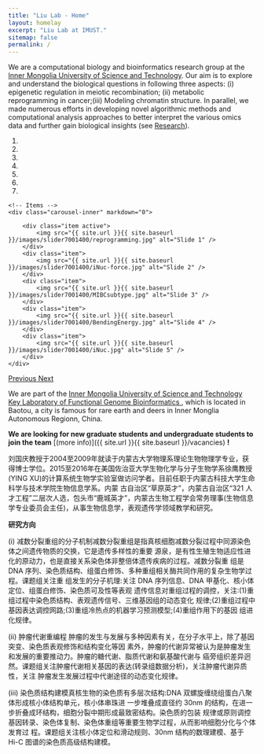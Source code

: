 ```yaml
---
title: "Liu Lab - Home"
layout: homelay
excerpt: "Liu Lab at IMUST."
sitemap: false
permalink: /
---
```


We are a computational biology and bioinformatics research group at the [Inner Mongolia University of Science and Technology](http://www.imust.cn). Our aim is to explore and understand the biological questions in following three aspects: (i) epigenetic regulation in meiotic recombination; (ii) metabolic reprogramming in cancer;(iii) Modeling chromatin structure. In parallel, we made numerous efforts in developing novel algorithmic methods and computational analysis approaches to better interpret the various omics data and further gain biological insights (see [Research](research)). 


<div markdown="0" id="carousel" class="carousel slide" data-ride="carousel" data-interval="5000" data-pause="hover" >
    <!-- Menu -->
    <ol class="carousel-indicators">
        <li data-target="#carousel" data-slide-to="0" class="active"></li>
        <li data-target="#carousel" data-slide-to="1"></li>
        <li data-target="#carousel" data-slide-to="2"></li>
        <li data-target="#carousel" data-slide-to="3"></li>
        <li data-target="#carousel" data-slide-to="4"></li>
        <li data-target="#carousel" data-slide-to="5"></li>
        <li data-target="#carousel" data-slide-to="6"></li>
    </ol>

    <!-- Items -->
    <div class="carousel-inner" markdown="0">
    
        <div class="item active">
            <img src="{{ site.url }}{{ site.baseurl }}/images/slider7001400/reprogramming.jpg" alt="Slide 1" />
        </div>
        <div class="item">
            <img src="{{ site.url }}{{ site.baseurl }}/images/slider7001400/iNuc-force.jpg" alt="Slide 2" />
        </div>
        <div class="item">
            <img src="{{ site.url }}{{ site.baseurl }}/images/slider7001400/MIBCsubtype.jpg" alt="Slide 3" />
        </div>
        <div class="item">
            <img src="{{ site.url }}{{ site.baseurl }}/images/slider7001400/BendingEnergy.jpg" alt="Slide 4" />
        </div>
        <div class="item">
            <img src="{{ site.url }}{{ site.baseurl }}/images/slider7001400/iNuc.jpg" alt="Slide 5" />
        </div>
    </div>
  <a class="left carousel-control" href="#carousel" role="button" data-slide="prev">
    <span class="glyphicon glyphicon-chevron-left" aria-hidden="true"></span>
    <span class="sr-only">Previous</span>
  </a>
  <a class="right carousel-control" href="#carousel" role="button" data-slide="next">
    <span class="glyphicon glyphicon-chevron-right" aria-hidden="true"></span>
    <span class="sr-only">Next</span>
  </a>
</div>



We are part of the <a href="http://www.imust.cn/">Inner Mongolia University of Science and Technology</a> <a href="http://smxy.imust.cn/xkjs1/xkpt1/swzn.htm/"> Key Laboratory of Functional Genome Bioinformatics </a>, which is located in Baotou, a city is famous for rare earth and deers in Inner Monglia Autonomous Regionn, China.
    

 **We are looking for new graduate students and undergraduate students to join the team** [(more info)]({{ site.url }}{{ site.baseurl }}/vacancies) **!**

刘国庆教授于2004至2009年就读于内蒙古大学物理系理论生物物理学专业，获得博士学位。2015至2016年在美国佐治亚大学生物化学与分子生物学系徐鹰教授(YING XU)的计算系统生物学实验室做访问学者。目前任职于内蒙古科技大学生命科学与技术学院生物信息学系。内蒙 古自治区“草原英才”，内蒙古自治区“321 人才工程”二层次人选，包头市“鹿城英才”，内蒙古生物工程学会常务理事(生物信息学专业委员会主任)，从事生物信息学，表观遗传学领域教学和研究。

**研究方向**

(i) 减数分裂重组的分子机制减数分裂重组是指真核细胞减数分裂过程中同源染色体之间遗传物质的交换，它是遗传多样性的重要 源泉，是有性生殖生物适应性进化的原动力，也是直接关系染色体非整倍体遗传疾病的过程。减数分裂重 组是 DNA 序列、染色质结构、组蛋白修饰、多种重组相关酶共同作用的复杂生物学过程。课题组关注重 组发生的分子机理:关注 DNA 序列信息、DNA 甲基化、核小体定位、组蛋白修饰、染色质可及性等表观 遗传信息对重组过程的调控，关注:(1)重组过程中染色质结构、表观遗传信号、三维基因组的动态变化 规律;(2)重组过程中基因表达调控网路;(3)重组冷热点的机器学习预测模型;(4)重组作用下的基因 组进化规律。

(ii) 肿瘤代谢重编程 肿瘤的发生与发展与多种因素有关，在分子水平上，除了基因突变、染色质表观修饰和结构变化等因
素外，肿瘤的代谢异常被认为是肿瘤发生和发展的重要推动力。肿瘤的糖代谢、脂质代谢和氨基酸代谢与 癌旁组织差异迥然。课题组关注肿瘤代谢相关基因的表达(转录组数据分析)，关注肿瘤代谢异质性，关注 肿瘤发生发展过程中代谢途径的动态变化规律。

(iii) 染色质结构建模真核生物的染色质有多层次结构:DNA 双螺旋缠绕组蛋白八聚体形成核小体结构单元，核小体串珠进 一步堆叠成直径约 30nm 的结构，在进一步折叠成环结构，细胞分裂中期形成最致密结构。染色质的包装 规律或原则调控基因转录、染色体复制、染色体重组等重要生物学过程，从而影响细胞分化与个体发育过 程。课题组关注核小体定位和滑动规则、30nm 结构的数理建模、基于 Hi-C 图谱的染色质高级结构建模。

